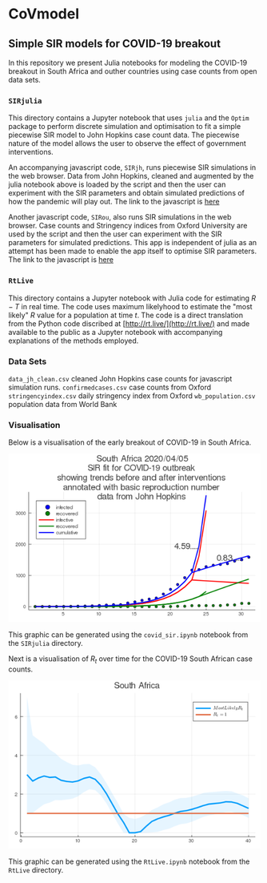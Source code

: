 # CoVmodel

## Simple SIR models for COVID-19 breakout

In this repository we present Julia notebooks for modeling the
COVID-19 breakout in South Africa and outher countries using 
case counts from open data sets.

### `SIRjulia`

This directory contains a Jupyter notebook that uses `julia` and
the `Optim` package to perform discrete simulation
and optimisation to fit a simple piecewise SIR model to
John Hopkins case count data. The piecewise nature of the model allows
the user to observe the effect of government interventions.

An accompanying javascript code, `SIRjh`,  runs piecewise SIR simulations 
in the web browser.  Data from John Hopkins, cleaned and augmented by 
the julia notebook above is loaded by the script and then the user can 
experiment with the SIR parameters and obtain simulated predictions of how the 
pandemic will play out. The link to the javascript is
[here](https://hughmurrell.github.io/CoVmodel/SIRjh/index.html)


Another javascript code,  `SIRou`, also runs SIR simulations in the web browser. 
Case counts and Stringency indices from Oxford University are used 
by the script and then the user can experiment with
the SIR parameters for simulated predictions. This app is independent of
julia as an attempt has been made to enable the app itself to optimise SIR parameters.
The link to the javascript is
[here](https://hughmurrell.github.io/CoVmodel/SIRou/index.html)

### `RtLive`

This directory contains a Jupyter notebook with Julia code for estimating
$R-T$ in real time. The code uses maximum likelyhood to estimate the
"most likely" $R$ value for a population at time $t$. The code is a
direct translation from the Python code discribed at [http://rt.live/](http://rt.live/)
and made available to the public as a Jupyter notebook with accompanying
explanations of the methods employed.

### Data Sets

`data_jh_clean.csv` cleaned John Hopkins case counts for javascript simulation runs.
`confirmedcases.csv` case counts from Oxford
`stringencyindex.csv` daily stringency index from Oxford
`wb_population.csv` population data from World Bank

### Visualisation

Below is a visualisation of the early breakout of COVID-19 in South Africa.

![alt text](https://github.com/HughMurrell/CoVmodel/blob/master/SIRjulia/covid_plots/SIRfitSouthAfrica.png "COVID-19 South Africa")

This graphic can be generated using the `covid_sir.ipynb` notebook from the `SIRjulia`
directory.

Next is a visualisation of $R_t$ over time for the COVID-19 South African case counts.

![alt text](https://github.com/HughMurrell/CoVmodel/blob/master/RtLive/plots/Rt_SouthAfrica.png "Rt Live, South Africa")

This graphic can be generated using the `RtLive.ipynb` notebook from the `RtLive`
directory.
